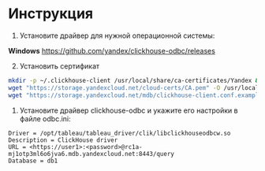 # Инструкция

1. Установите драйвер для нужной операционной системы:

**Windows** <https://github.com/yandex/clickhouse-odbc/releases>

2. Установить сертификат

```bash
mkdir -p ~/.clickhouse-client /usr/local/share/ca-certificates/Yandex && \
wget "https://storage.yandexcloud.net/cloud-certs/CA.pem" -O /usr/local/share/ca-certificates/Yandex/YandexInternalRootCA.crt && \
wget "https://storage.yandexcloud.net/mdb/clickhouse-client.conf.example" -O ~/.clickhouse-client/config.xml
```

1. Установите драйвер clickhouse-odbc и укажите его настройки в файле odbc.ini:

```
Driver = /opt/tableau/tableau_driver/clik/libclickhouseodbcw.so
Description = ClickHouse driver
URL = <https://user1>:<password>@rc1a-mj1otp3ml6o6jva6.mdb.yandexcloud.net:8443/query
Database = db1
```